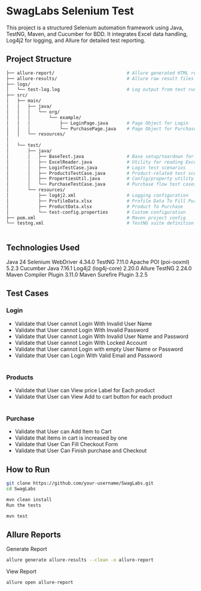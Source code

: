 # SwagLabs Selenium Test

This project is a structured Selenium automation framework using Java, TestNG, Maven, and Cucumber for BDD. It integrates Excel data handling, Log4j2 for logging, and Allure for detailed test reporting.

##  Project Structure

```bash
├── allure-report/                           # Allure generated HTML report
├── allure-results/                          # Allure raw result files
├── logs/
│   └── test-log.log                         # Log output from test runs
├── src/
│   ├── main/
│   │   ├── java/
│   │   │   └── org/
│   │   │       └── example/
│   │   │           ├── LoginPage.java       # Page Object for Login
│   │   │           └── PurchasePage.java    # Page Object for Purchase
│   │   └── resources/
│
│   └── test/
│       ├── java/
│       │   ├── BaseTest.java                # Base setup/teardown for tests
│       │   ├── ExcelReader.java             # Utility for reading Excel files
│       │   ├── LoginTestCase.java           # Login test scenarios
│       │   ├── ProductsTestCase.java        # Product-related test scenarios
│       │   ├── PropertiesUtil.java          # Config/property utility
│       │   └── PurchaseTestCase.java        # Purchase flow test cases
│       └── resources/
│           ├── log4j2.xml                   # Logging configuration
│           ├── ProfileData.xlsx             # Profile Data To Fill Purchase Form
│           ├── ProductData.xlsx             # Product To Purchase
│           └── test-config.properties       # Custom configuration
├── pom.xml                                  # Maven project config
└── testng.xml                               # TestNG suite definition
                    
```
## Technologies Used
Java 24
Selenium WebDriver 4.34.0
TestNG 7.11.0
Apache POI (poi-ooxml) 5.2.3
Cucumber Java 7.16.1
Log4j2 (log4j-core) 2.20.0
Allure TestNG 2.24.0
Maven Compiler Plugin 3.11.0
Maven Surefire Plugin 3.2.5

## Test Cases
### Login
- Validate that User cannot Login With Invalid User Name <br/>
- Validate that User cannot Login With Invalid Password <br/>
- Validate that User cannot Login With Invalid User Name and Password <br/>
- Validate that User cannot Login With Locked Account <br/>
- Validate that User cannot Login with empty User Name or Password <br/>
- Validate that User can Login With Valid Email and Password <br/><br/>

### Products
- Validate that User can View price Label for Each product <br/>
- Validate that User can View Add to cart button for each product <br/><br/>

### Purchase
- Validate that User can Add Item to Cart <br/>
- Validate that items in cart is increased by one <br/>
- Validate that User Can Fill Checkout Form <br/>
- Validate that User Can Finish purchase and Checkout <br/>

 
 ## How to Run
```bash
git clone https://github.com/your-username/SwagLabs.git
cd SwagLabs
```
```bash
mvn clean install
Run the tests
```
```bash
mvn test
```
## Allure Reports
Generate Report
```bash
allure generate allure-results --clean -o allure-report
```
View Report
```bash
allure open allure-report
```
